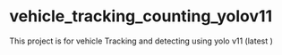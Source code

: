 # vehicle_tracking_counting_yolov11
This project is for vehicle Tracking and detecting using yolo v11 (latest )
